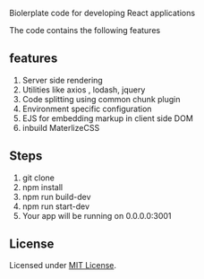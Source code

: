 
Biolerplate code for developing React applications

The code contains the following features

## features
1. Server side rendering
2. Utilities like axios , lodash, jquery
3. Code splitting using common chunk plugin
4. Environment specific configuration
5. EJS for embedding markup in client side DOM
6. inbuild MaterlizeCSS 

## Steps
1. git clone
2. npm install
3. npm run build-dev
4. npm run start-dev
5. Your app will be running on 0.0.0.0:3001

## License
Licensed under [MIT License](LICENSE).
